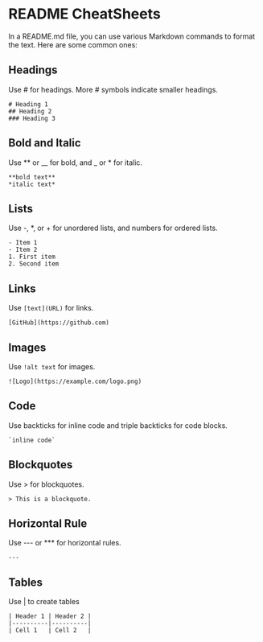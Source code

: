 # README CheatSheets
In a README.md file, you can use various Markdown commands to format the text. Here are some common ones:

## Headings
Use # for headings. More # symbols indicate smaller headings.
```
# Heading 1
## Heading 2
### Heading 3
```

## Bold and Italic
Use ** or __ for bold, and _ or * for italic.
```
**bold text**
*italic text*
```

## Lists
Use -, *, or + for unordered lists, and numbers for ordered lists.
```
- Item 1
- Item 2
1. First item
2. Second item
```

## Links
Use `[text](URL)` for links.
```
[GitHub](https://github.com)
```

## Images
Use `!alt text` for images.
```
![Logo](https://example.com/logo.png)
```

## Code
Use backticks for inline code and triple backticks for code blocks.
```
`inline code`
```

## Blockquotes
Use > for blockquotes.
```
> This is a blockquote.
```

## Horizontal Rule
Use --- or *** for horizontal rules.
```
---
```

## Tables
Use | to create tables
```
| Header 1 | Header 2 |
|----------|----------|
| Cell 1   | Cell 2   |
```